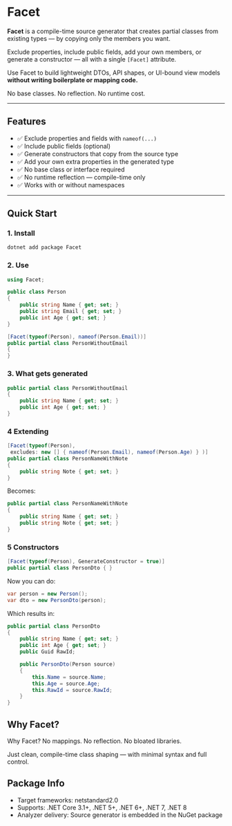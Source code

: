 # Facet

**Facet** is a compile-time source generator that creates partial classes from existing types — by copying only the members you want.

Exclude properties, include public fields, add your own members, or generate a constructor — all with a single `[Facet]` attribute.

Use Facet to build lightweight DTOs, API shapes, or UI-bound view models **without writing boilerplate or mapping code.**

No base classes. No reflection. No runtime cost.

---

## Features

- :white_check_mark: Exclude properties and fields with `nameof(...)`
- :white_check_mark: Include public fields (optional)
- :white_check_mark: Generate constructors that copy from the source type
- :white_check_mark: Add your own extra properties in the generated type
- :white_check_mark: No base class or interface required
- :white_check_mark: No runtime reflection — compile-time only
- :white_check_mark: Works with or without namespaces

---

## Quick Start

### 1. Install

```bash
dotnet add package Facet
```

### 2. Use

```csharp
using Facet;

public class Person
{
    public string Name { get; set; }
    public string Email { get; set; }
    public int Age { get; set; }
}

[Facet(typeof(Person), nameof(Person.Email))]
public partial class PersonWithoutEmail
{
}
```

### 3. What gets generated

```csharp
public partial class PersonWithoutEmail
{
    public string Name { get; set; }
    public int Age { get; set; }
}
```

### 4 Extending

```csharp
[Facet(typeof(Person),
 excludes: new [] { nameof(Person.Email), nameof(Person.Age) } )]
public partial class PersonNameWithNote
{
    public string Note { get; set; }
}
```

Becomes:

```csharp
public partial class PersonNameWithNote
{
    public string Name { get; set; }
    public string Note { get; set; }
}
```

### 5 Constructors

```csharp
[Facet(typeof(Person), GenerateConstructor = true)]
public partial class PersonDto { }
```

Now you can do:

```csharp
var person = new Person();
var dto = new PersonDto(person);
```

Which results in:

```csharp
public partial class PersonDto
{
    public string Name { get; set; }
    public int Age { get; set; }
    public Guid RawId;

    public PersonDto(Person source)
    {
        this.Name = source.Name;
        this.Age = source.Age;
        this.RawId = source.RawId;
    }
}
```

## Why Facet?

Why Facet?
No mappings. No reflection. No bloated libraries.

Just clean, compile-time class shaping — with minimal syntax and full control.

## Package Info

- Target frameworks: netstandard2.0
- Supports: .NET Core 3.1+, .NET 5+, .NET 6+, .NET 7, .NET 8
- Analyzer delivery: Source generator is embedded in the NuGet package
